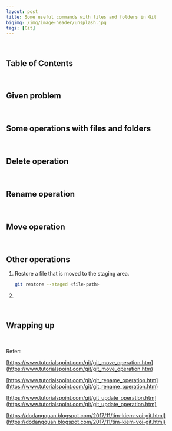 ```yaml
---
layout: post
title: Some useful commands with files and folders in Git
bigimg: /img/image-header/unsplash.jpg
tags: [Git]
---
```




<br>

## Table of Contents





<br>

## Given problem





<br>

## Some operations with files and folders





<br>

## Delete operation





<br>

## Rename operation





<br>

## Move operation





<br>

## Other operations

1. Restore a file that is moved to the staging area.

    ```bash
    git restore --staged <file-path>
    ```

2. 



<br>

## Wrapping up





<br>

Refer:

[https://www.tutorialspoint.com/git/git_move_operation.htm](https://www.tutorialspoint.com/git/git_move_operation.htm)

[https://www.tutorialspoint.com/git/git_rename_operation.htm](https://www.tutorialspoint.com/git/git_rename_operation.htm)

[https://www.tutorialspoint.com/git/git_update_operation.htm](https://www.tutorialspoint.com/git/git_update_operation.htm)

[https://dodangquan.blogspot.com/2017/11/tim-kiem-voi-git.html](https://dodangquan.blogspot.com/2017/11/tim-kiem-voi-git.html)